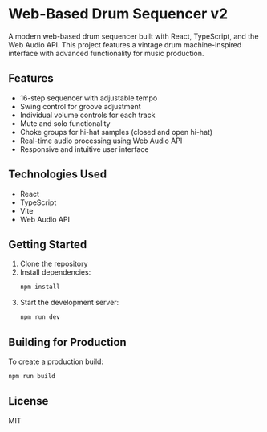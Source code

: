 # Web-Based Drum Sequencer v2

A modern web-based drum sequencer built with React, TypeScript, and the Web Audio API. This project features a vintage drum machine-inspired interface with advanced functionality for music production.

## Features

- 16-step sequencer with adjustable tempo
- Swing control for groove adjustment
- Individual volume controls for each track
- Mute and solo functionality
- Choke groups for hi-hat samples (closed and open hi-hat)
- Real-time audio processing using Web Audio API
- Responsive and intuitive user interface

## Technologies Used

- React
- TypeScript
- Vite
- Web Audio API

## Getting Started

1. Clone the repository
2. Install dependencies:
   ```bash
   npm install
   ```
3. Start the development server:
   ```bash
   npm run dev
   ```

## Building for Production

To create a production build:

```bash
npm run build
```

## License

MIT
